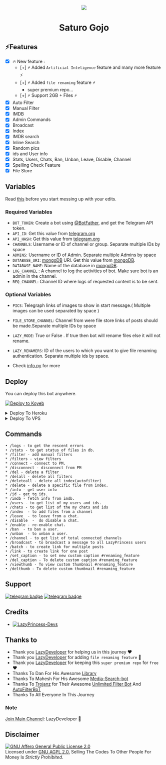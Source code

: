 <p align="center">
<img src=https://rukminim2.flixcart.com/image/850/1000/kvfkivk0/poster/e/e/b/medium-gojo-anime-feiticeiro-jujutsu-kaisen-satoru-gojo-matte-original-imag8c3f8pfkjyyc.jpeg?q=20>
</p>
<h1 align="center">
  <b> Saturo Gojo </b>
</h1>

## ⚡️Features

- [x] 🔥 New feature :
    - [+] ⚡️ Added `Artificial Inteligence` feature and many more feature ⚡️
    - [+] ⚡️ Added `file renaming` feature ⚡️
      - super premium repo...
    - [+] ⚡️ Support 2GB + Files ⚡️
- [x] Auto Filter
- [x] Manual Filter
- [x] IMDB
- [x] Admin Commands
- [x] Broadcast
- [x] Index
- [x] IMDB search
- [x] Inline Search
- [x] Random pics
- [x] ids and User info 
- [x] Stats, Users, Chats, Ban, Unban, Leave, Disable, Channel
- [x] Spelling Check Feature
- [x] File Store

## Variables

Read [this](https://telegram.dog/LazyDevelopers/8) before you start messing up with your edits.

### Required Variables
* `BOT_TOKEN`: Create a bot using [@BotFather](https://telegram.dog/BotFather), and get the Telegram API token.
* `API_ID`: Get this value from [telegram.org](https://my.telegram.org/apps)
* `API_HASH`: Get this value from [telegram.org](https://my.telegram.org/apps)
* `CHANNELS`: Username or ID of channel or group. Separate multiple IDs by space
* `ADMINS`: Username or ID of Admin. Separate multiple Admins by space
* `DATABASE_URI`: [mongoDB](https://www.mongodb.com) URI. Get this value from [mongoDB](https://www.mongodb.com).
* `DATABASE_NAME`: Name of the database in [mongoDB](https://www.mongodb.com).
* `LOG_CHANNEL` : A channel to log the activities of bot. Make sure bot is an admin in the channel.
* `REQ_CHANNEL`: Channel ID where logs of requested content is to be sent.
### Optional Variables
* `PICS`: Telegraph links of images to show in start message.( Multiple images can be used separated by space )
* `FILE_STORE_CHANNEL`: Channel from were file store links of posts should be made.Separate multiple IDs by space
* `LAZY_MODE`: True or False . If true then bot will rename files else it will not rename.
* `LAZY_RENAMERS`: ID of the users to which you want to give file renaming authentication. Separate multiple ids by space.


* Check [info.py](https://github.com/LazyDeveloperr/LazyPrincess/blob/master/info.py) for more


## Deploy
You can deploy this bot anywhere.


<a target="_blank" href="https://app.koyeb.com/deploy?type=git&repository=github.com/LazyDeveloperr/LazyPrincess&branch=master&name=lazyprincessbot"><img alt="Deploy to Koyeb" src="https://binbashbanana.github.io/deploy-buttons/buttons/remade/koyeb.svg"></a>


<details><summary>Deploy To Heroku</summary>
<p>
<br>
<a href="https://heroku.com/deploy?template=https://github.com/LazyDeveloperr/LazyPrincess">
  <img src="https://www.herokucdn.com/deploy/button.svg" alt="Deploy">
</a>
</p>
</details>

<details><summary>Deploy To VPS</summary>
<p>
<pre>
git clone https://github.com/LazyDeveloperr/LazyPrincess
# Install Packages
pip3 install -U -r requirements.txt
Edit info.py with variables as given below then run bot
python3 bot.py
</pre>
</p>
</details>


## Commands
```
• /logs - to get the rescent errors
• /stats - to get status of files in db.
* /filter - add manual filters
* /filters - view filters
* /connect - connect to PM.
* /disconnect - disconnect from PM
* /del - delete a filter
* /delall - delete all filters
* /deleteall - delete all index(autofilter)
* /delete - delete a specific file from index.
* /info - get user info
* /id - get tg ids.
* /imdb - fetch info from imdb.
• /users - to get list of my users and ids.
• /chats - to get list of the my chats and ids 
• /index  - to add files from a channel
• /leave  - to leave from a chat.
• /disable  -  do disable a chat.
* /enable - re-enable chat.
• /ban  - to ban a user.
• /unban  - to unban a user.
• /channel - to get list of total connected channels
• /broadcast - to broadcast a message to all LazyPrincess users
• /batch - to create link for multiple posts
• /link - to create link for one post
• /set_caption - to set new custom caption #renaming_feature
• /del_caption - To delete custom caption #renaming_feature
• /viewthumb - To view custom thumbnail #renaming_feature
• /delthumb - To delete custom thumbnail #renaming_feature

```
## Support
[![telegram badge](https://img.shields.io/badge/Telegram-Group-30302f?style=flat&logo=telegram)](https://telegram.dog/LazyPrincessSupport)
[![telegram badge](https://img.shields.io/badge/Telegram-Channel-30302f?style=flat&logo=telegram)](https://telegram.dog/LazyDeveloper)

## Credits 
* [![LazyPrincess-Devs](https://img.shields.io/static/v1?label=LazyPrincess&message=devs&color=critical)](https://telegram.dog/LazyDeveloper)


## Thanks to 
 - Thank you [LazyDeveloper](https://github.com/LazyDeveloperr) for helping us in this journey ❤
 - Thank you [LazyDeveloper](https://github.com/LazyDeveloperr) for adding `file renaming feature` 🎉
 - Thank you [LazyDeveloper](https://github.com/LazyDeveloperr) for keeping this `super premium repo` for `free` ❤
 - Thanks To Dan For His Awesome [Library](https://github.com/pyrogram/pyrogram)
 - Thanks To Mahesh For His Awesome [Media-Search-bot](https://github.com/Mahesh0253/Media-Search-bot)
 - Thanks To [Trojanz](https://github.com/trojanzhex) for Their Awesome [Unlimited Filter Bot](https://github.com/TroJanzHEX/Unlimited-Filter-Bot) And [AutoFilterBoT](https://github.com/trojanzhex/auto-filter-bot)
 - Thanks To All Everyone In This Journey

### Note

[Join Main Channel](https://telegram.dog/LazyDeveloper): LazyDeveloper 🎁

## Disclaimer
[![GNU Affero General Public License 2.0](https://www.gnu.org/graphics/agplv3-155x51.png)](https://www.gnu.org/licenses/agpl-3.0.en.html#header)    
Licensed under [GNU AGPL 2.0.](https://github.com/LazyDeveloperr/LazyPrincess/blob/master/LICENSE)
Selling The Codes To Other People For Money Is *Strictly Prohibited*.
